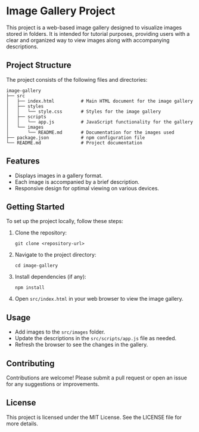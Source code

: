 # Image Gallery Project

This project is a web-based image gallery designed to visualize images stored in folders. It is intended for tutorial purposes, providing users with a clear and organized way to view images along with accompanying descriptions.

## Project Structure

The project consists of the following files and directories:

```
image-gallery
├── src
│   ├── index.html          # Main HTML document for the image gallery
│   ├── styles
│   │   └── style.css       # Styles for the image gallery
│   ├── scripts
│   │   └── app.js          # JavaScript functionality for the gallery
│   └── images
│       └── README.md       # Documentation for the images used
├── package.json            # npm configuration file
└── README.md               # Project documentation
```

## Features

- Displays images in a gallery format.
- Each image is accompanied by a brief description.
- Responsive design for optimal viewing on various devices.

## Getting Started

To set up the project locally, follow these steps:

1. Clone the repository:
   ```
   git clone <repository-url>
   ```

2. Navigate to the project directory:
   ```
   cd image-gallery
   ```

3. Install dependencies (if any):
   ```
   npm install
   ```

4. Open `src/index.html` in your web browser to view the image gallery.

## Usage

- Add images to the `src/images` folder.
- Update the descriptions in the `src/scripts/app.js` file as needed.
- Refresh the browser to see the changes in the gallery.

## Contributing

Contributions are welcome! Please submit a pull request or open an issue for any suggestions or improvements.

## License

This project is licensed under the MIT License. See the LICENSE file for more details.